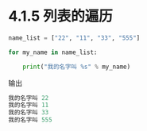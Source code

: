 # 4.1.5 列表的遍历


```python
name_list = ["22", "11", "33", "555"]

for my_name in name_list:

    print("我的名字叫 %s" % my_name)
```
输出
```python
我的名字叫 22
我的名字叫 11
我的名字叫 33
我的名字叫 555
```

